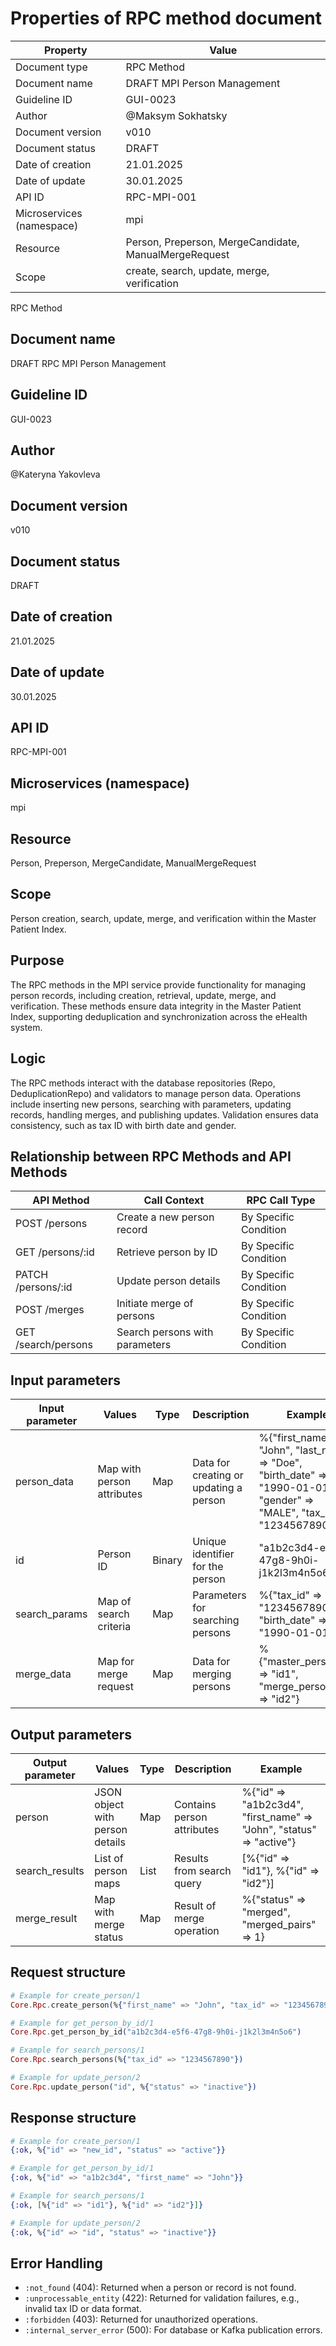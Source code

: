 # Properties of RPC method document

| Property | Value |
|----------|-------|
| Document type | RPC Method |
| Document name | DRAFT MPI Person Management |
| Guideline ID | GUI-0023 |
| Author | @Maksym Sokhatsky |
| Document version | v010 |
| Document status | DRAFT |
| Date of creation | 21.01.2025 |
| Date of update | 30.01.2025 |
| API ID | RPC-MPI-001 |
| Microservices (namespace) | mpi |
| Resource | Person, Preperson, MergeCandidate, ManualMergeRequest |
| Scope | create, search, update, merge, verification |

RPC Method

## Document name
DRAFT RPC MPI Person Management

## Guideline ID
GUI-0023

## Author
@Kateryna Yakovleva

## Document version
v010

## Document status
DRAFT

## Date of creation
21.01.2025

## Date of update
30.01.2025

## API ID
RPC-MPI-001

## Microservices (namespace)
mpi

## Resource
Person, Preperson, MergeCandidate, ManualMergeRequest

## Scope
Person creation, search, update, merge, and verification within the Master Patient Index.

## Purpose
The RPC methods in the MPI service provide functionality for managing person records, including creation, retrieval, update, merge, and verification. These methods ensure data integrity in the Master Patient Index, supporting deduplication and synchronization across the eHealth system.

## Logic
The RPC methods interact with the database repositories (Repo, DeduplicationRepo) and validators to manage person data. Operations include inserting new persons, searching with parameters, updating records, handling merges, and publishing updates. Validation ensures data consistency, such as tax ID with birth date and gender.

## Relationship between RPC Methods and API Methods

| API Method | Call Context | RPC Call Type |
|------------|--------------|---------------|
| POST /persons | Create a new person record | By Specific Condition |
| GET /persons/:id | Retrieve person by ID | By Specific Condition |
| PATCH /persons/:id | Update person details | By Specific Condition |
| POST /merges | Initiate merge of persons | By Specific Condition |
| GET /search/persons | Search persons with parameters | By Specific Condition |

## Input parameters

| Input parameter | Values | Type | Description | Example |
|-----------------|--------|------|-------------|---------|
| person_data | Map with person attributes | Map | Data for creating or updating a person | %{"first_name" => "John", "last_name" => "Doe", "birth_date" => "1990-01-01", "gender" => "MALE", "tax_id" => "1234567890"} |
| id | Person ID | Binary | Unique identifier for the person | "a1b2c3d4-e5f6-47g8-9h0i-j1k2l3m4n5o6" |
| search_params | Map of search criteria | Map | Parameters for searching persons | %{"tax_id" => "1234567890", "birth_date" => "1990-01-01"} |
| merge_data | Map for merge request | Map | Data for merging persons | %{"master_person_id" => "id1", "merge_person_id" => "id2"} |

## Output parameters

| Output parameter | Values | Type | Description | Example |
|------------------|--------|------|-------------|---------|
| person | JSON object with person details | Map | Contains person attributes | %{"id" => "a1b2c3d4", "first_name" => "John", "status" => "active"} |
| search_results | List of person maps | List | Results from search query | [%{"id" => "id1"}, %{"id" => "id2"}] |
| merge_result | Map with merge status | Map | Result of merge operation | %{"status" => "merged", "merged_pairs" => 1} |

## Request structure
```elixir
# Example for create_person/1
Core.Rpc.create_person(%{"first_name" => "John", "tax_id" => "1234567890"})

# Example for get_person_by_id/1
Core.Rpc.get_person_by_id("a1b2c3d4-e5f6-47g8-9h0i-j1k2l3m4n5o6")

# Example for search_persons/1
Core.Rpc.search_persons(%{"tax_id" => "1234567890"})

# Example for update_person/2
Core.Rpc.update_person("id", %{"status" => "inactive"})
```

## Response structure
```elixir
# Example for create_person/1
{:ok, %{"id" => "new_id", "status" => "active"}}

# Example for get_person_by_id/1
{:ok, %{"id" => "a1b2c3d4", "first_name" => "John"}}

# Example for search_persons/1
{:ok, [%{"id" => "id1"}, %{"id" => "id2"}]}

# Example for update_person/2
{:ok, %{"id" => "id", "status" => "inactive"}}
```

## Error Handling
- `:not_found` (404): Returned when a person or record is not found.
- `:unprocessable_entity` (422): Returned for validation failures, e.g., invalid tax ID or data format.
- `:forbidden` (403): Returned for unauthorized operations.
- `:internal_server_error` (500): For database or Kafka publication errors.

